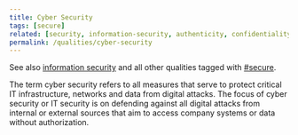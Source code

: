 ```yaml
---
title: Cyber Security
tags: [secure]
related: [security, information-security, authenticity, confidentiality]
permalink: /qualities/cyber-security
---
```


See also [information security](/qualities/information-security) and all other qualities tagged with [#secure](/tag-secure/).

The term cyber security refers to all measures that serve to protect critical IT infrastructure, networks and data from digital attacks. 
The focus of cyber security or IT security is on defending against all digital attacks from internal or external sources that aim to access company systems or data without authorization.